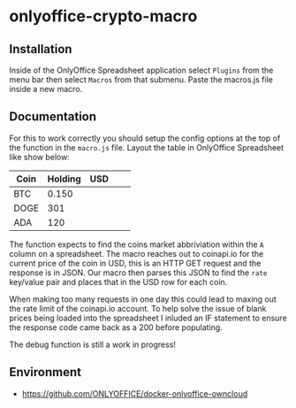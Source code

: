 # onlyoffice-crypto-macro

## Installation

Inside of the OnlyOffice Spreadsheet application select `Plugins` from the menu bar then select `Macros` from that submenu. Paste the macros.js file inside a new macro.

## Documentation
For this to work correctly you should setup the config options at the top of the function in the `macro.js` file. Layout the table in OnlyOffice Spreadsheet like show below:

| Coin | Holding | USD |   |   |
|------|---------|-----|---|---|
| BTC  | 0.150   |     |   |   |
| DOGE | 301     |     |   |   |
| ADA  | 120     |     |   |   |

The function expects to find the coins market abbriviation within the `A` column on a spreadsheet. The macro reaches out to coinapi.io for the current price of the coin in USD, this is an HTTP GET request and the response is in JSON. Our macro then parses this JSON to find the `rate` key/value pair and places that in the USD row for each coin.

When making too many requests in one day this could lead to maxing out the rate limit of the coinapi.io account. To help solve the issue of blank prices being loaded into the spreadsheet I inluded an IF statement to ensure the response code came back as a 200 before populating.

The debug function is still a work in progress!

## Environment
* https://github.com/ONLYOFFICE/docker-onlyoffice-owncloud
